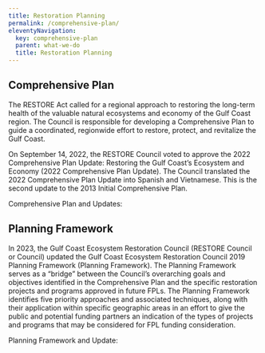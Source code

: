 ```yaml
---
title: Restoration Planning
permalink: /comprehensive-plan/
eleventyNavigation:
  key: comprehensive-plan
  parent: what-we-do
  title: Restoration Planning
---
```


## Comprehensive Plan

The RESTORE Act called for a regional approach to restoring the long-term health of the valuable natural ecosystems and economy of the Gulf Coast region. The Council is responsible for developing a Comprehensive Plan to guide a coordinated, regionwide effort to restore, protect, and revitalize the Gulf Coast.

On September 14, 2022, the RESTORE Council voted to approve the 2022 Comprehensive Plan Update: Restoring the Gulf Coast’s Ecosystem and Economy (2022 Comprehensive Plan Update). The Council translated the 2022 Comprehensive Plan Update into Spanish and Vietnamese. This is the second update to the 2013 Initial Comprehensive Plan.

Comprehensive Plan and Updates:

## Planning Framework

In 2023, the Gulf Coast Ecosystem Restoration Council (RESTORE Council or Council) updated the Gulf Coast Ecosystem Restoration Council 2019 Planning Framework (Planning Framework). The Planning Framework serves as a “bridge” between the Council’s overarching goals and objectives identified in the Comprehensive Plan and the specific restoration projects and programs approved in future FPLs. The Planning Framework identifies five priority approaches and associated techniques, along with their application within specific geographic areas in an effort to give the public and potential funding partners an indication of the types of projects and programs that may be considered for FPL funding consideration.

Planning Framework and Update:
